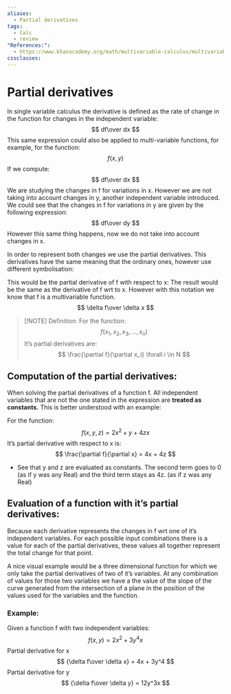 ```yaml
---
aliases:
  - Partial derivatives
tags:
  - Calc
  - review
"References:":
  - https://www.khanacademy.org/math/multivariable-calculus/multivariable-derivatives/partial-derivative-and-gradient-articles/a/introduction-to-partial-derivatives
cssclasses:
---
```

# Partial derivatives
In single variable calculus the derivative is defined as the rate of change in the function for changes in the independent variable: 
$$
df\over dx
$$
This same expression could also be applied to multi-variable functions, for example, for the function: 
$$
f(x,y)
$$
If we compute: 
$$
df\over dx
$$
We are studying the changes in f for variations in x. However we are not taking into account changes in y, another independent variable introduced. We could see that the changes in f for variations in y are given by the following expression: 
$$
df\over dy
$$
However this same thing happens, now we do not take into account changes in x.

In order to represent both changes we use the partial derivatives.
This derivatives have the same meaning that the ordinary ones, however use different symbolisation:

This would be the partial derivative of f with respect to x: The result would be the same as the derivative of f wrt to x. However with this notation we know that f is a multivariable function.
$$
\delta f\over \delta x
$$

> [!NOTE] Definition:
> For the function: 
> $$
> f(x_1,x_2,x_3,...,x_n)
> $$
> It’s partial derivatives are: 
> $$
> \frac{\partial f}{\partial x_i} \forall i \in N
> $$
> 

## Computation of the partial derivatives: 

When solving the partial derivatives of a function f. All independent variables that are not the one stated in the expression are **treated as constants.** This is better understood with an example: 

For the function: 
$$
f(x,y,z) = 2x^2 + y + 4zx
$$
It’s partial derivative with respect to x is:
$$
\frac{\partial f}{\partial x} = 4x + 4z
$$
+ See that y and z are evaluated as constants. The second term goes to 0 (as if y was any Real) and the third term stays as 4z. (as if z was any Real)

## Evaluation of a function with it’s partial derivatives: 

Because each derivative represents the changes in f wrt one of it’s independent variables. For each possible input combinations there is a value for each of the partial derivatives, these values all together represent the total change for that point.

A nice visual example would be  a three dimensional function for which we only take the partial derivatives of two of it’s variables. 
At any combination of values for those two variables we have a the value of the slope of the curve generated from the intersection of a plane in the position of the values used for the variables and the function. 


### Example: 
Given a function f with two independent variables:
$$
f(x,y) = 2x^2 + 3y^4x 
$$
Partial derivative for x
$$
{\delta f\over \delta x} = 4x + 3y^4 
$$
Partial derivative for y
$$
{\delta f\over \delta y} = 12y^3x
$$